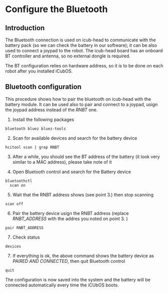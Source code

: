 # Configure the Bluetooth

## Introduction

The Bluetooth connection is used on icub-head to communicate with the battery pack (so we can check the battery in our software); it can be also used to connect a joypad to the robot.
The icub-head board has an onboard BT controller and antenna, so no external dongle is required.

The BT configuration relies on hardware address, so it is to be done on each robot after you installed iCubOS.

## Bluetooth configuration
This procedure shows how to pair the bluetooth on icub-head with the battery module. It can be used also to pair and connect to a joypad, usign the joypad address instead of the _RNBT_ one.

1. Install the following packages
  ```
  bluetooth bluez bluez-tools
  ```

2. Scan for available devices and search for the battery device
  ```
  hcitool scan | grep RNBT
  ```

3. After a while, you should see the BT address of the battery (it look very similar to a MAC address), please take note of it

4. Open Bluetooth control and search for the Battery device
  ```
  bluetoothctl
    scan on
  ```

5. Wait that the RNBT address shows (see point 3.) then stop scanning
  ```
  scan off
  ```

6. Pair the battery device usign the RNBT address (replace _RNBT_ADDRESS_ with the addres you noted on point 3. )
  ```
  pair RNBT_ADDRESS
  ```

7. Check status
  ```
  devices
  ```

7. If everything is ok, the above command shows the battery device as _PAIRED AND CONNECTED_, then quit Bluetooth control
  ```
  quit
  ```

The configuration is now saved into the system and the battery will be connected automatically every time the iCUbOS boots.
